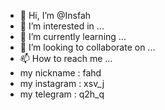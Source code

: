 - 👋 Hi, I’m @Insfah
- 👀 I’m interested in ...
- 🌱 I’m currently learning ...
- 💞️ I’m looking to collaborate on ...
- 📫 How to reach me ...
- my nickname : fahd
- my instagram : xsv_j
- my telegram : q2h_q
